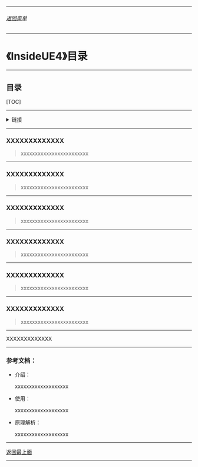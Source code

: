 
------

###### [返回菜单](../ZhiHu_UE_Core_Menu.md)

------

# 《InsideUE4》目录

------

## 目录

[TOC]

------

<details>
<summary>链接</summary>

> wwwwwwwwwwwwwwwwwww

------

</details>

------

### XXXXXXXXXXXXX

> xxxxxxxxxxxxxxxxxxxxxxxx

------

### XXXXXXXXXXXXX

> xxxxxxxxxxxxxxxxxxxxxxxx

------

### XXXXXXXXXXXXX

> xxxxxxxxxxxxxxxxxxxxxxxx

------

### XXXXXXXXXXXXX

> xxxxxxxxxxxxxxxxxxxxxxxx

------

### XXXXXXXXXXXXX

> xxxxxxxxxxxxxxxxxxxxxxxx

------

### XXXXXXXXXXXXX

> xxxxxxxxxxxxxxxxxxxxxxxx

------

XXXXXXXXXXXXX
___________________________________________________________________________________________

### 参考文档：

- 介绍：

  xxxxxxxxxxxxxxxxxxx

- 使用：

  xxxxxxxxxxxxxxxxxxx

- 原理解析：

  xxxxxxxxxxxxxxxxxxx

------

[返回最上面](#返回菜单)

___________________________________________________________________________________________
